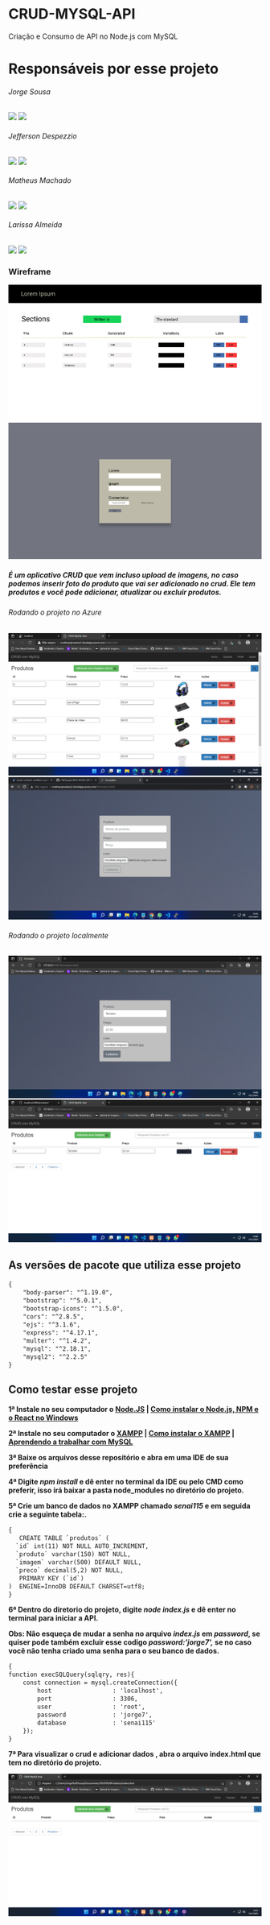 # CRUD-MYSQL-API
 Criação e Consumo de API no Node.js com MySQL

# Responsáveis por esse projeto

###### Jorge Sousa
[<img src="https://img.shields.io/badge/GitHub-100000?style=for-the-badge&logo=github&logoColor=white" />](https://github.com/jorgesousadev) [<img src="https://img.shields.io/badge/linkedin-%230077B5.svg?&style=for-the-badge&logo=linkedin&logoColor=white" />](https://www.linkedin.com/in/jorgesousag/)

###### Jefferson Despezzio

[<img src="https://img.shields.io/badge/GitHub-100000?style=for-the-badge&logo=github&logoColor=white" />](https://github.com/Jefferson1202) [<img src="https://img.shields.io/badge/linkedin-%230077B5.svg?&style=for-the-badge&logo=linkedin&logoColor=white" />](https://www.linkedin.com/in/jefferson-despezzio-2b893a206/)

###### Matheus Machado 
[<img src="https://img.shields.io/badge/GitHub-100000?style=for-the-badge&logo=github&logoColor=white" />](https://github.com/mathxusohai) [<img src="https://img.shields.io/badge/linkedin-%230077B5.svg?&style=for-the-badge&logo=linkedin&logoColor=white" />](https://www.linkedin.com/in/matheus-machado-769949200/)

###### Larissa Almeida

[<img src="https://img.shields.io/badge/GitHub-100000?style=for-the-badge&logo=github&logoColor=white" />](https://github.com/larizwn) [<img src="https://img.shields.io/badge/linkedin-%230077B5.svg?&style=for-the-badge&logo=linkedin&logoColor=white" />](https://www.linkedin.com/in/larizwn/)


### Wireframe

![](/Screenshot/wireframe.png)
![](/Screenshot/wireframe2.png)

##### É um aplicativo CRUD que vem incluso upload de imagens, no caso podemos inserir foto do produto que vai ser adicionado no crud. Ele tem produtos e você pode adicionar, atualizar ou excluir produtos.

###### Rodando o projeto no Azure
![](/Screenshot/print4.png)
![](/Screenshot/print5.png)
###### Rodando o projeto localmente
![](/Screenshot/print.png)
![](/Screenshot/print2.png)

## As versões de pacote que utiliza esse projeto

```
{
    "body-parser": "^1.19.0",
    "bootstrap": "^5.0.1",
    "bootstrap-icons": "^1.5.0",
    "cors": "^2.8.5",
    "ejs": "^3.1.6",
    "express": "^4.17.1",
    "multer": "^1.4.2",
    "mysql": "^2.18.1",
    "mysql2": "^2.2.5"
}
```    
## Como testar esse projeto

**1ª Instale no seu computador o [Node.JS](https://nodejs.org/en/download/) | [Como instalar o Node.js, NPM e o React no Windows](https://www.devmedia.com.br/como-instalar-o-node-js-npm-e-o-react-no-windows/40329)**

**2ª Instale no seu computador o [XAMPP](https://www.apachefriends.org/pt_br/download.html) | [Como instalar o XAMPP](https://terminaldeinformacao.com/2017/06/07/como-instalar-xampp/) | [Aprendendo a trabalhar com MySQL](https://www.devmedia.com.br/primeiros-passos-no-mysql/28438)**

**3ª Baixe os arquivos desse repositório e abra em uma IDE de sua preferência**

**4ª Digite ***npm install*** e dê enter no terminal da IDE ou pelo CMD como preferir, isso irá baixar a pasta node_modules no diretório do projeto.**

**5ª Crie um banco de dados no XAMPP chamado ***senai115*** e em seguida crie a seguinte tabela:.**

```
{
   CREATE TABLE `produtos` (
  `id` int(11) NOT NULL AUTO_INCREMENT,
  `produto` varchar(150) NOT NULL,
  `imagem` varchar(500) DEFAULT NULL,
  `preco` decimal(5,2) NOT NULL,
   PRIMARY KEY (`id`)
)  ENGINE=InnoDB DEFAULT CHARSET=utf8;
}
```    

**6ª Dentro do diretorio do projeto, digite ***node index.js*** e dê enter no terminal para iniciar a API.**

**Obs: Não esqueça de mudar a senha no arquivo ***index.js*** em ***password***, se quiser pode também excluir esse codigo ***password:'jorge7',*** se no caso você não tenha criado uma senha para o seu banco de dados.**
```
{
function execSQLQuery(sqlqry, res){
    const connection = mysql.createConnection({
        host                 : 'localhost',
        port                 : 3306,
        user                 : 'root',
        password             : 'jorge7',  
        database             : 'senai115'
    });
}
```  
**7ª Para visualizar o crud e adicionar dados , abra o arquivo index.html que tem no diretório do projeto.**

![](/Screenshot/print3.png)








